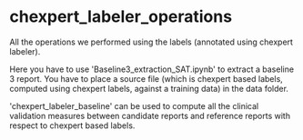 # chexpert_labeler_operations
All the operations we performed using the labels (annotated using chexpert labeler).

Here you have to use 'Baseline3_extraction_SAT.ipynb' to extract a baseline 3 report. You have to place a source file (which is chexpert based labels, computed using chexpert labels, against a training data) in the data folder.

'chexpert_labeler_baseline' can be used to compute all the clinical validation measures between candidate reports and reference reports with respect to chexpert based labels.


